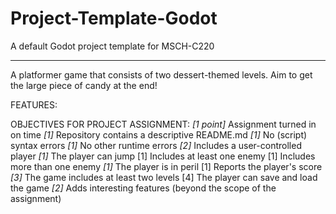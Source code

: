 # Project-Template-Godot
A default Godot project template for MSCH-C220

---

A platformer game that consists of two dessert-themed levels. Aim to get the large piece of candy at the end!

FEATURES:

OBJECTIVES FOR PROJECT ASSIGNMENT:
*[1 point]* Assignment turned in on time
*[1]* Repository contains a descriptive README.md
*[1]* No (script) syntax errors
*[1]* No other runtime errors
*[2]* Includes a user-controlled player
*[1]* The player can jump
[1] Includes at least one enemy
[1] Includes more than one enemy
*[1]* The player is in peril
[1] Reports the player's score
*[3]* The game includes at least two levels
[4] The player can save and load the game
*[2]* Adds interesting features (beyond the scope of the assignment)
